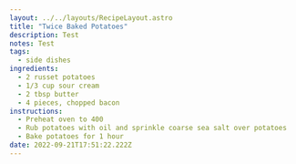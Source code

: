 ```yaml
---
layout: ../../layouts/RecipeLayout.astro
title: "Twice Baked Potatoes"
description: Test
notes: Test
tags:
  - side dishes
ingredients:
  - 2 russet potatoes
  - 1/3 cup sour cream
  - 2 tbsp butter
  - 4 pieces, chopped bacon
instructions:
  - Preheat oven to 400
  - Rub potatoes with oil and sprinkle coarse sea salt over potatoes
  - Bake potatoes for 1 hour
date: 2022-09-21T17:51:22.222Z
---
```

